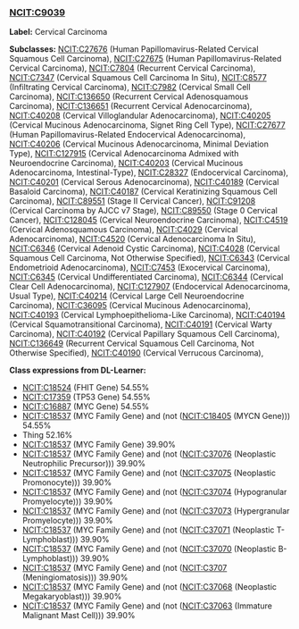
### [NCIT:C9039](http://purl.obolibrary.org/obo/NCIT_C9039)
**Label:** Cervical Carcinoma

**Subclasses:** [NCIT:C27676](http://purl.obolibrary.org/obo/NCIT_C27676) (Human Papillomavirus-Related Cervical Squamous Cell Carcinoma), [NCIT:C27675](http://purl.obolibrary.org/obo/NCIT_C27675) (Human Papillomavirus-Related Cervical Carcinoma), [NCIT:C7804](http://purl.obolibrary.org/obo/NCIT_C7804) (Recurrent Cervical Carcinoma), [NCIT:C7347](http://purl.obolibrary.org/obo/NCIT_C7347) (Cervical Squamous Cell Carcinoma In Situ), [NCIT:C8577](http://purl.obolibrary.org/obo/NCIT_C8577) (Infiltrating Cervical Carcinoma), [NCIT:C7982](http://purl.obolibrary.org/obo/NCIT_C7982) (Cervical Small Cell Carcinoma), [NCIT:C136650](http://purl.obolibrary.org/obo/NCIT_C136650) (Recurrent Cervical Adenosquamous Carcinoma), [NCIT:C136651](http://purl.obolibrary.org/obo/NCIT_C136651) (Recurrent Cervical Adenocarcinoma), [NCIT:C40208](http://purl.obolibrary.org/obo/NCIT_C40208) (Cervical Villoglandular Adenocarcinoma), [NCIT:C40205](http://purl.obolibrary.org/obo/NCIT_C40205) (Cervical Mucinous Adenocarcinoma, Signet Ring Cell Type), [NCIT:C27677](http://purl.obolibrary.org/obo/NCIT_C27677) (Human Papillomavirus-Related Endocervical Adenocarcinoma), [NCIT:C40206](http://purl.obolibrary.org/obo/NCIT_C40206) (Cervical Mucinous Adenocarcinoma, Minimal Deviation Type), [NCIT:C127915](http://purl.obolibrary.org/obo/NCIT_C127915) (Cervical Adenocarcinoma Admixed with Neuroendocrine Carcinoma), [NCIT:C40203](http://purl.obolibrary.org/obo/NCIT_C40203) (Cervical Mucinous Adenocarcinoma, Intestinal-Type), [NCIT:C28327](http://purl.obolibrary.org/obo/NCIT_C28327) (Endocervical Carcinoma), [NCIT:C40201](http://purl.obolibrary.org/obo/NCIT_C40201) (Cervical Serous Adenocarcinoma), [NCIT:C40189](http://purl.obolibrary.org/obo/NCIT_C40189) (Cervical Basaloid Carcinoma), [NCIT:C40187](http://purl.obolibrary.org/obo/NCIT_C40187) (Cervical Keratinizing Squamous Cell Carcinoma), [NCIT:C89551](http://purl.obolibrary.org/obo/NCIT_C89551) (Stage II Cervical Cancer), [NCIT:C91208](http://purl.obolibrary.org/obo/NCIT_C91208) (Cervical Carcinoma by AJCC v7 Stage), [NCIT:C89550](http://purl.obolibrary.org/obo/NCIT_C89550) (Stage 0 Cervical Cancer), [NCIT:C128045](http://purl.obolibrary.org/obo/NCIT_C128045) (Cervical Neuroendocrine Carcinoma), [NCIT:C4519](http://purl.obolibrary.org/obo/NCIT_C4519) (Cervical Adenosquamous Carcinoma), [NCIT:C4029](http://purl.obolibrary.org/obo/NCIT_C4029) (Cervical Adenocarcinoma), [NCIT:C4520](http://purl.obolibrary.org/obo/NCIT_C4520) (Cervical Adenocarcinoma In Situ), [NCIT:C6346](http://purl.obolibrary.org/obo/NCIT_C6346) (Cervical Adenoid Cystic Carcinoma), [NCIT:C4028](http://purl.obolibrary.org/obo/NCIT_C4028) (Cervical Squamous Cell Carcinoma, Not Otherwise Specified), [NCIT:C6343](http://purl.obolibrary.org/obo/NCIT_C6343) (Cervical Endometrioid Adenocarcinoma), [NCIT:C7453](http://purl.obolibrary.org/obo/NCIT_C7453) (Exocervical Carcinoma), [NCIT:C6345](http://purl.obolibrary.org/obo/NCIT_C6345) (Cervical Undifferentiated Carcinoma), [NCIT:C6344](http://purl.obolibrary.org/obo/NCIT_C6344) (Cervical Clear Cell Adenocarcinoma), [NCIT:C127907](http://purl.obolibrary.org/obo/NCIT_C127907) (Endocervical Adenocarcinoma, Usual Type), [NCIT:C40214](http://purl.obolibrary.org/obo/NCIT_C40214) (Cervical Large Cell Neuroendocrine Carcinoma), [NCIT:C36095](http://purl.obolibrary.org/obo/NCIT_C36095) (Cervical Mucinous Adenocarcinoma), [NCIT:C40193](http://purl.obolibrary.org/obo/NCIT_C40193) (Cervical Lymphoepithelioma-Like Carcinoma), [NCIT:C40194](http://purl.obolibrary.org/obo/NCIT_C40194) (Cervical Squamotransitional Carcinoma), [NCIT:C40191](http://purl.obolibrary.org/obo/NCIT_C40191) (Cervical Warty Carcinoma), [NCIT:C40192](http://purl.obolibrary.org/obo/NCIT_C40192) (Cervical Papillary Squamous Cell Carcinoma), [NCIT:C136649](http://purl.obolibrary.org/obo/NCIT_C136649) (Recurrent Cervical Squamous Cell Carcinoma, Not Otherwise Specified), [NCIT:C40190](http://purl.obolibrary.org/obo/NCIT_C40190) (Cervical Verrucous Carcinoma), 

**Class expressions from DL-Learner:**

- [NCIT:C18524](http://purl.obolibrary.org/obo/NCIT_C18524) (FHIT Gene) 54.55%
- [NCIT:C17359](http://purl.obolibrary.org/obo/NCIT_C17359) (TP53 Gene) 54.55%
- [NCIT:C16887](http://purl.obolibrary.org/obo/NCIT_C16887) (MYC Gene) 54.55%
- [NCIT:C18537](http://purl.obolibrary.org/obo/NCIT_C18537) (MYC Family Gene) and (not ([NCIT:C18405](http://purl.obolibrary.org/obo/NCIT_C18405) (MYCN Gene))) 54.55%
- Thing 52.16%
- [NCIT:C18537](http://purl.obolibrary.org/obo/NCIT_C18537) (MYC Family Gene) 39.90%
- [NCIT:C18537](http://purl.obolibrary.org/obo/NCIT_C18537) (MYC Family Gene) and (not ([NCIT:C37076](http://purl.obolibrary.org/obo/NCIT_C37076) (Neoplastic Neutrophilic Precursor))) 39.90%
- [NCIT:C18537](http://purl.obolibrary.org/obo/NCIT_C18537) (MYC Family Gene) and (not ([NCIT:C37075](http://purl.obolibrary.org/obo/NCIT_C37075) (Neoplastic Promonocyte))) 39.90%
- [NCIT:C18537](http://purl.obolibrary.org/obo/NCIT_C18537) (MYC Family Gene) and (not ([NCIT:C37074](http://purl.obolibrary.org/obo/NCIT_C37074) (Hypogranular Promyelocyte))) 39.90%
- [NCIT:C18537](http://purl.obolibrary.org/obo/NCIT_C18537) (MYC Family Gene) and (not ([NCIT:C37073](http://purl.obolibrary.org/obo/NCIT_C37073) (Hypergranular Promyelocyte))) 39.90%
- [NCIT:C18537](http://purl.obolibrary.org/obo/NCIT_C18537) (MYC Family Gene) and (not ([NCIT:C37071](http://purl.obolibrary.org/obo/NCIT_C37071) (Neoplastic T-Lymphoblast))) 39.90%
- [NCIT:C18537](http://purl.obolibrary.org/obo/NCIT_C18537) (MYC Family Gene) and (not ([NCIT:C37070](http://purl.obolibrary.org/obo/NCIT_C37070) (Neoplastic B-Lymphoblast))) 39.90%
- [NCIT:C18537](http://purl.obolibrary.org/obo/NCIT_C18537) (MYC Family Gene) and (not ([NCIT:C3707](http://purl.obolibrary.org/obo/NCIT_C3707) (Meningiomatosis))) 39.90%
- [NCIT:C18537](http://purl.obolibrary.org/obo/NCIT_C18537) (MYC Family Gene) and (not ([NCIT:C37068](http://purl.obolibrary.org/obo/NCIT_C37068) (Neoplastic Megakaryoblast))) 39.90%
- [NCIT:C18537](http://purl.obolibrary.org/obo/NCIT_C18537) (MYC Family Gene) and (not ([NCIT:C37063](http://purl.obolibrary.org/obo/NCIT_C37063) (Immature Malignant Mast Cell))) 39.90%


